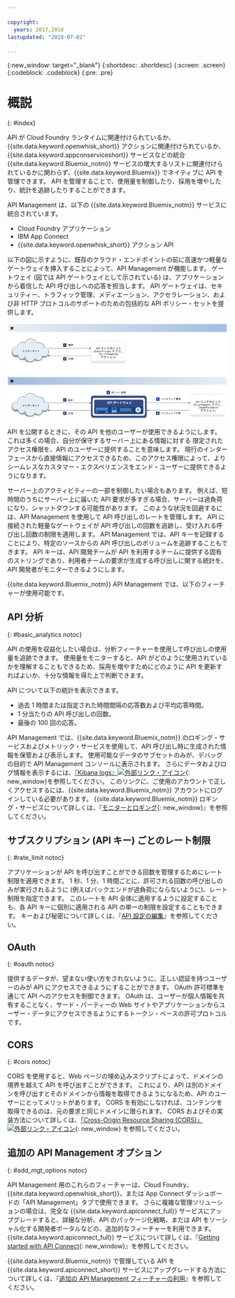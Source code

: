 ```yaml
---

copyright:
  years: 2017,2018
lastupdated: "2018-07-02"

---
```



{:new_window: target="_blank"}
{:shortdesc: .shortdesc}
{:screen: .screen}
{:codeblock: .codeblock}
{:pre: .pre}

# 概説
{: #index}

API が Cloud Foundry ランタイムに関連付けられているか、{{site.data.keyword.openwhisk_short}} アクションに関連付けられているか、{{site.data.keyword.appconserviceshort}} サービスなどの統合 {{site.data.keyword.Bluemix_notm}} サービスの増大するリストに関連付けられているかに関わらず、{{site.data.keyword.Bluemix}} でネイティブに API を管理できます。 API を管理することで、使用量を制御したり、採用を増やしたり、統計を追跡したりすることができます。

API Management は、以下の {{site.data.keyword.Bluemix_notm}} サービスに統合されています。
* Cloud Foundry アプリケーション
* IBM App Connect
* {{site.data.keyword.openwhisk_short}} アクション API

以下の図に示すように、既存のクラウド・エンドポイントの前に高速かつ軽量なゲートウェイを挿入することによって、API Management が機能します。 ゲートウェイ (図では API ゲートウェイとして示されている) は、アプリケーションから着信した API 呼び出しへの応答を担当します。 API ゲートウェイは、セキュリティー、トラフィック管理、メディエーション、アクセラレーション、および非 HTTP プロトコルのサポートのための包括的な API ポリシー・セットを提供します。

![API ゲートウェイのフロー。](images/bluemix-native-apim-flow.png "API Management のフロー。")

API を公開するときに、その API を他のユーザーが使用できるようにします。 これは多くの場合、自分が保守するサーバー上にある情報に対する 限定されたアクセス権限を、API のユーザーに提供することを意味します。 現行のインターフェースから直接情報にアクセスできるため、このアクセス権限によって、よりシームレスなカスタマー・エクスペリエンスをエンド・ユーザーに提供できるようになります。

サーバー上のアクティビティーの一部を制御したい場合もあります。 例えば、短時間のうちにサーバー上に届いた API 要求が多すぎる場合、サーバーは過負荷になり、シャットダウンする可能性があります。 このような状況を回避するには、API Management を使用して API 呼び出しのレートを管理します。 API に接続された軽量なゲートウェイが API 呼び出しの回数を追跡し、受け入れる呼び出し回数の制限を適用します。 API Management では、API キーを記録することにより、特定のソースからの API 呼び出しのボリュームを追跡することもできます。 API キーは、API 開発チームが API を利用するチームに提供する固有のストリングであり、利用者チームの要求が生成する呼び出しに関する統計を、API 開発者がモニターできるようにします。  

{{site.data.keyword.Bluemix_notm}} API Management では、以下のフィーチャーが使用可能です。
## API 分析
{: #basic_analytics notoc}

API の使用を収益化したい場合は、分析フィーチャーを使用して呼び出しの使用量を追跡できます。 使用量をモニターすると、API がどのように使用されているかを理解することもできるため、採用を増やすためにどのように API を更新すればよいか、十分な情報を得た上で判断できます。

API について以下の統計を表示できます。
* 過去 1 時間または指定された時間間隔の応答数および平均応答時間。
* 1 分当たりの API 呼び出しの回数。
* 最後の 100 回の応答。

API Management では、{{site.data.keyword.Bluemix_notm}} のロギング・サービスおよびメトリック・サービスを使用して、API 呼び出し時に生成された情報を保管および表示します。 使用可能なデータのサブセットのみが、デバッグの目的で API Management コンソールに表示されます。 さらにデータおよびログ情報を表示するには、[『Kibana logs』![外部リンク・アイコン](../icons/launch-glyph.svg "外部リンク・アイコン")](https://logging.ng.bluemix.net/app/#/kibana5){: new_window}を参照してください。 このリンクに、ご使用のアカウントで正しくアクセスするには、{{site.data.keyword.Bluemix_notm}} アカウントにログインしている必要があります。 {{site.data.keyword.Bluemix_notm}} ロギング・サービスについて詳しくは、『[モニターとロギング](../cli/monitoring_logging.html#monitoring_logging){: new_window}』を参照してください。

## サブスクリプション (API キー) ごとのレート制限
{: #rate_limit notoc}

アプリケーションが API を呼び出すことができる回数を管理するためにレート制限を適用できます。 1 秒、1 分、1 時間ごとに、許可される回数の呼び出しのみが実行されるように (例えばバックエンドが過負荷にならないように)、レート制限を指定できます。 このレートを API 全体に適用するように設定することも、各 API キーに個別に適用される API の単一の制限を設定することもできます。 キーおよび秘密について詳しくは、『[API 設定の編集](manage_apis.html#settings_apis)』を参照してください。

## OAuth
{: #oauth notoc}

提供するデータが、望まない使い方をされないように、正しい認証を持つユーザーのみが API にアクセスできるようにすることができます。 OAuth 許可標準を通じて API へのアクセスを制御できます。 OAuth は、ユーザーが個人情報を共有することなく、サード・パーティーの Web サイトやアプリケーションからユーザー・データにアクセスできるようにするトークン・ベースの許可プロトコルです。

## CORS
{: #cors notoc}

CORS を使用すると、Web ページの埋め込みスクリプトによって、ドメインの境界を越えて API を呼び出すことができます。 これにより、API は別のドメインを呼び出すとそのドメインから情報を取得できるようになるため、API のユーザーにとってメリットがあります。 CORS を有効にしなければ、コンテンツを取得できるのは、元の要求と同じドメインに限られます。 CORS およびその実装方法について詳しくは、[「Cross-Origin Resource Sharing (CORS)」 ![外部リンク・アイコン](../icons/launch-glyph.svg "外部リンク・アイコン")](https://developer.mozilla.org/en-US/docs/Web/HTTP/CORS){: new_window} を参照してください。

## 追加の API Management オプション
{: #add_mgt_options notoc}

API Management 用のこれらのフィーチャーは、Cloud Foundry、{{site.data.keyword.openwhisk_short}}、または App Connect ダッシュボードの「API Management」タブで使用できます。 さらに複雑な管理ソリューションの場合は、完全な {{site.data.keyword.apiconnect_full}} サービスにアップグレードすると、詳細な分析、API のパッケージ化戦略、または API をソーシャル化する開発者ポータルなどの、追加的なフィーチャーを利用できます。 {{site.data.keyword.apiconnect_full}} サービスについて詳しくは、『[Getting started with API Connect](https://console.ng.bluemix.net/docs/services/apiconnect/index.html){: new_window}』を参照してください。

{{site.data.keyword.Bluemix_notm}} で管理している API を {{site.data.keyword.apiconnect_short}} サービスにアップグレードする方法について詳しくは、『[追加の API Management フィーチャーの利用](upgrade.html)』を参照してください。
